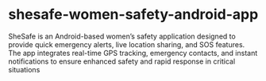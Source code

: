# shesafe-women-safety-android-app
SheSafe is an Android-based women’s safety application designed to provide quick emergency alerts, live location sharing, and SOS features. The app integrates real-time GPS tracking, emergency contacts, and instant notifications to ensure enhanced safety and rapid response in critical situations
